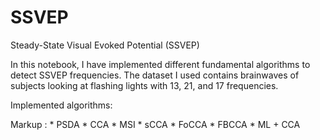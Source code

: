 # SSVEP
Steady-State Visual Evoked Potential (SSVEP)

In this notebook, I have implemented different fundamental algorithms to detect SSVEP frequencies. The dataset I used contains brainwaves of subjects looking at flashing lights with 13, 21, and 17 frequencies. 

Implemented algorithms: 

 Markup : * PSDA
          * CCA
          * MSI
          * sCCA
          * FoCCA
          * FBCCA
          * ML + CCA
